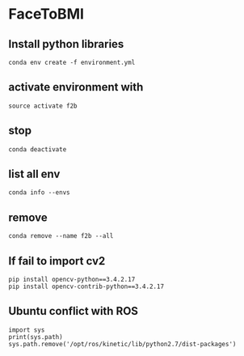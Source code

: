 # FaceToBMI

## Install python libraries

```
conda env create -f environment.yml
```

## activate environment with

```
source activate f2b
```

## stop

```
conda deactivate
```

## list all env

```
conda info --envs
```

## remove

```
conda remove --name f2b --all
```

## If fail to import cv2

```
pip install opencv-python==3.4.2.17
pip install opencv-contrib-python==3.4.2.17
```

## Ubuntu conflict with ROS

```
import sys
print(sys.path)
sys.path.remove('/opt/ros/kinetic/lib/python2.7/dist-packages')
```
